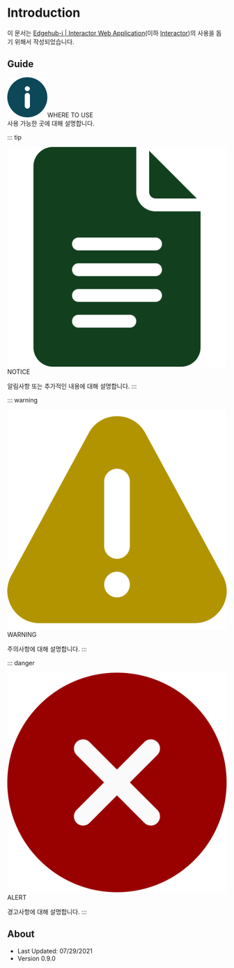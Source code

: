 # Introduction

이 문서는 <u>Edgehub-i | Interactor Web Application</u>(이하 <u>Interactor</u>)의 사용을 돕기 위해서 작성되었습니다.

## Guide

<div class="info">
  <div class="info-title"><img src="../../img/icon/info.svg">WHERE TO USE</div>
  사용 가능한 곳에 대해 설명합니다.
</div>

::: tip <p class="custom-block-title"><img src="../../img/icon/tip.svg">NOTICE</p>
알림사항 또는 추가적인 내용에 대해 설명합니다.
:::

::: warning <p class="custom-block-title"><img src="../../img/icon/warning.svg">WARNING</p>
주의사항에 대해 설명합니다.
:::

::: danger <p class="custom-block-title"><img src="../../img/icon/danger.svg">ALERT</p>
경고사항에 대해 설명합니다.
:::


## About

- Last Updated: 07/29/2021
- Version 0.9.0